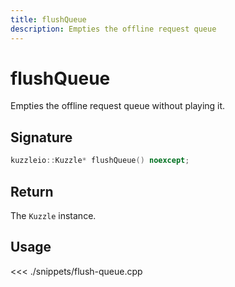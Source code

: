 ```yaml
---
title: flushQueue
description: Empties the offline request queue
---
```


# flushQueue

Empties the offline request queue without playing it.

## Signature

```cpp
kuzzleio::Kuzzle* flushQueue() noexcept;
```

## Return

The `Kuzzle` instance.

## Usage

<<< ./snippets/flush-queue.cpp
